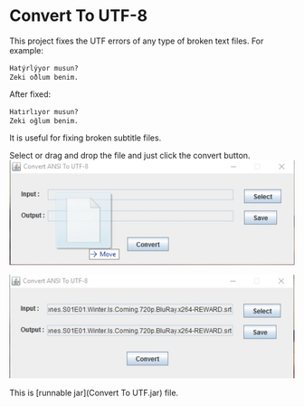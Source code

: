 # Convert To UTF-8
This project fixes the UTF errors of any type of broken text files.
For example:
```
Hatýrlýyor musun?
Zeki oðlum benim.
```
After fixed:
```
Hatırlıyor musun?
Zeki oğlum benim.
```

It is useful for fixing broken subtitle files.

Select or drag and drop the file and just click the convert button.
![alt tag](1.jpg)

![alt tag](2.jpg)

This is [runnable jar](Convert To UTF.jar) file. 
